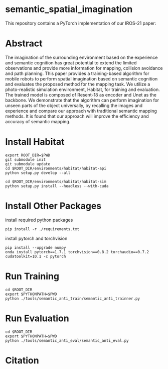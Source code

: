 # semantic_spatial_imagination
This repository contains a PyTorch implementation of our IROS-21 paper:

# Abstract
The imagination of the surrounding environment based on the experience and semantic cognition has great potential to extend the limited observations and provide more information for mapping, collision avoidance and path planning. This paper provides a training-based algorithm for mobile robots to perform spatial imagination based on semantic cognition and evaluates the proposed method for the mapping task. We utilize a photo-realistic simulation environment, Habitat, for training and evaluation. The trained model is composed of Resent-18 as encoder and Unet as the backbone. We demonstrate that the algorithm can perform imagination for unseen parts of the object universally, by recalling the images and experience and compare our approach with traditional semantic mapping methods. It is found that our approach will improve the efficiency and accuracy of semantic mapping. 
# Install Habitat
```
export ROOT_DIR=$PWD
git submodule init 
git submodule update
cd $ROOT_DIR/environments/habitat/habitat-api
python setup.py develop --all
```

```
cd $ROOT_DIR/environments/habitat/habitat-sim
python setup.py install --headless --with-cuda
```

# Install Other Packages
install required python packages
```
pip install -r ./requirements.txt
```

install pytorch and torchvision
```
pip install --upgrade numpy
onda install pytorch==1.7.1 torchvision==0.8.2 torchaudio==0.7.2 cudatoolkit=10.1 -c pytorch
```

# Run Training

```
cd $ROOT_DIR
export $PYTHONPATH=$PWD
python ./tools/semantic_anti_train/semantic_anti_trainner.py
```

# Run Evaluation
```
cd $ROOT_DIR
export $PYTHONPATH=$PWD
python ./tools/semantic_anti_eval/semantic_anti_eval.py
```

# Citation
```

```